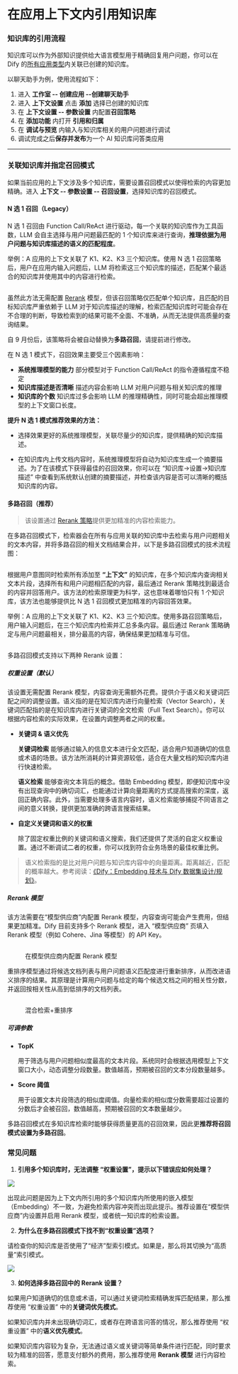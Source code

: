 # 在应用上下文内引用知识库

### 知识库的引用流程

知识库可以作为外部知识提供给大语言模型用于精确回复用户问题，你可以在 Dify 的[所有应用类型](../application\_orchestrate/#application\_type)内关联已创建的知识库。

以聊天助手为例，使用流程如下：

1. 进入 **工作室 -- 创建应用 --创建聊天助手**
2. 进入 **上下文设置** 点击 **添加** 选择已创建的知识库
3. 在 **上下文设置 -- 参数设置** 内配置**召回策略**
4. 在 **添加功能** 内打开 **引用和归属**&#x20;
5. 在 **调试与预览** 内输入与知识库相关的用户问题进行调试
6. 调试完成之后**保存并发布**为一个 AI 知识库问答类应用

***

### 关联知识库并指定召回模式

如果当前应用的上下文涉及多个知识库，需要设置召回模式以使得检索的内容更加精确。进入 **上下文 -- 参数设置 -- 召回设置**，选择知识库的召回模式。

#### N 选 1 召回（Legacy）

N 选 1 召回由 Function Call/ReAct 进行驱动，每一个关联的知识库作为工具函数，LLM 会自主选择与用户问题最匹配的 1 个知识库来进行查询，**推理依据为用户问题与知识库描述的语义的匹配程度**。

举例：A 应用的上下文关联了 K1、K2、K3 三个知识库。使用 N 选 1 召回策略后，用户在应用内输入问题后，LLM 将检索这三个知识库的描述，匹配某个最适合的知识库并使用其中的内容进行检索。

<figure><img src="../../.gitbook/assets/image (190).png" alt=""><figcaption></figcaption></figure>

虽然此方法无需配置 [Rerank](https://docs.dify.ai/v/zh-hans/learn-more/extended-reading/retrieval-augment/rerank) 模型，但该召回策略仅匹配单个知识库，且匹配的目标知识库严重依赖于 LLM 对于知识库描述的理解，检索匹配知识库时可能会存在不合理的判断，导致检索到的结果可能不全面、不准确，从而无法提供高质量的查询结果。

自 9 月份后，该策略将会被自动替换为**多路召回**，请提前进行修改。

在 N 选 1 模式下，召回效果主要受三个因素影响：

* **系统推理模型的能力** 部分模型对于 Function Call/ReAct 的指令遵循程度不稳定
* **知识库描述是否清晰** 描述内容会影响 LLM 对用户问题与相关知识库的推理
* **知识库的个数** 知识库过多会影响 LLM 的推理精确性，同时可能会超出推理模型的上下文窗口长度。

**提升 N 选 1 模式推荐效果的方法：** 

- 选择效果更好的系统推理模型，关联尽量少的知识库，提供精确的知识库描述。

- 在知识库内上传文档内容时，系统推理模型将自动为知识库生成一个摘要描述。为了在该模式下获得最佳的召回效果，你可以在 “知识库->设置->知识库描述” 中查看到系统默认创建的摘要描述，并检查该内容是否可以清晰的概括知识库的内容。

#### 多路召回（推荐）

> 该设置通过 [Rerank 策略](https://docs.dify.ai/v/zh-hans/learn-more/extended-reading/retrieval-augment/rerank)提供更加精准的内容检索能力。

在多路召回模式下，检索器会在所有与应用关联的知识库中去检索与用户问题相关的文本内容，并将多路召回的相关文档结果合并，以下是多路召回模式的技术流程图：

<figure><img src="../../../img/rerank-flow-chart.png" alt=""><figcaption></figcaption></figure>

根据用户意图同时检索所有添加至 **“上下文”** 的知识库，在多个知识库内查询相关文本片段，选择所有和用户问题相匹配的内容，最后通过 Rerank 策略找到最适合的内容并回答用户。该方法的检索原理更为科学，这也意味着哪怕只有 1 个知识库，该方法也能够提供比 N 选 1 召回模式更加精准的内容回答效果。

举例：A 应用的上下文关联了 K1、K2、K3 三个知识库。使用多路召回策略后，用户输入问题后，在三个知识库内检索并汇总多条内容。最后通过 Rerank 策略确定与用户问题最相关，排分最高的内容，确保结果更加精准与可信。

<figure><img src="../../../img/zh-rag-multiple.png" alt=""><figcaption></figcaption></figure>

多路召回模式支持以下两种 Rerank 设置：

##### 权重设置（默认）

该设置无需配置 Rerank 模型，内容查询无需额外花费。提供介于语义和关键词匹配之间的调整设置。语义指的是在知识库内进行向量检索（Vector Search），关键词匹配指的是在知识库内进行关键词的全文检索（Full Text Search）。你可以根据内容检索的实际效果，在设置内调整两者之间的权重。

- **关键词 & 语义优先**
  
  **关键词检索** 能够通过输入的信息文本进行全文匹配，适合用户知道确切的信息或术语的场景。该方法所消耗的计算资源较低，适合在大量文档的知识库内进行快速检索。

  **语义检索** 能够查询文本背后的概念。借助 Embedding 模型，即便知识库中没有出现查询中的确切词汇，也能通过计算向量距离的方式提高搜索的深度，返回正确内容。此外，当需要处理多语言内容时，语义检索能够捕捉不同语言之间的意义转换，提供更加准确的跨语言搜索结果。

- **自定义关键词和语义的权重**

    除了固定权重比例的关键词和语义搜索，我们还提供了灵活的自定义权重设置。通过不断调试二者的权重，你可以找到符合业务场景的最佳权重比例。
    
> 语义检索指的是比对用户问题与知识库内容中的向量距离。距离越近，匹配的概率越大。参考阅读：[《Dify：Embedding 技术与 Dify 数据集设计/规划》](https://mp.weixin.qq.com/s/vmY_CUmETo2IpEBf1nEGLQ)。

##### Rerank 模型

该方法需要在“模型供应商”内配置 Rerank 模型，内容查询可能会产生费用，但结果更加精准。Dify 目前支持多个 Rerank 模型，进入 “模型供应商” 页填入 Rerank 模型（例如 Cohere、Jina 等模型）的 API Key。

<figure><img src="../../../img/zh-rerank-model-api.png" alt=""><figcaption><p>在模型供应商内配置 Rerank 模型</p></figcaption></figure>

重排序模型通过将候选文档列表与用户问题语义匹配度进行重新排序，从而改进语义排序的结果。其原理是计算用户问题与给定的每个候选文档之间的相关性分数，并返回按相关性从高到低排序的文档列表。

<figure><img src="../../.gitbook/assets/image (128).png" alt=""><figcaption><p>混合检索+重排序</p></figcaption></figure>

##### 可调参数

- **TopK**
  
  用于筛选与用户问题相似度最高的文本片段。系统同时会根据选用模型上下文窗口大小，动态调整分段数量。数值越高，预期被召回的文本分段数量越多。

- **Score 阈值**
  
  用于设置文本片段筛选的相似度阈值。向量检索的相似度分数需要超过设置的分数后才会被召回，数值越高，预期被召回的文本数量越少。

多路召回模式在多知识库检索时能够获得质量更高的召回效果，因此更**推荐将召回模式设置为多路召回**。

<!-- ### 多路召回与知识库索引的配置场景

多路召回受[知识库索引方式和检索设置](https://docs.dify.ai/v/zh-hans/guides/knowledge-base/create_knowledge_and_upload_documents#id-5-suo-yin-fang-shi)的影响而存在部分配置差异，你在使用多路召回时可能会遇到以下情况：

![](../../../img/zh-rerank-multiple-embedding.png)

- 所有已关联的知识库索引模式均为经济型

    在该情况下，你可以选择启用 Rerank 模型来增强内容检索的准确性。

    ![](../../../img/zh-multiple-rerank-economical.png)

- 已选择的知识库的索引模式既有经济型也有高质量，或所有知识库均为高质量但使用了不同的 Embedding 模型

    该情况的内容来源格式并不统一，无法按照相同的标准进行排序。为了确保内容检索的准确度，要求配置 Rerank 模型以增强内容检索的准确性。

    ![](../../../img/zh-multiple-rerank-mixed.png)

- 所有知识库均为高质量的索引模式，且使用了相同的 Embedding 模型
  
    1. 所有知识库都使用了向量检索，多路召回将默认使用“权重设置”，并且语义优先。

    2. 所有知识库都使用了全文检索，多路召回将默认使用“权重设置”，并且关键词优先。

    3. 在二者混合的情况下，多路召回将默认使用“权重设置”，配置比例语义:关键词 = 0.7:0.3

    ![](../../../img/zh-multiple-rerank-customize.png) -->

### 常见问题

1. **引用多个知识库时，无法调整 **“权重设置”**，提示以下错误应如何处理？**

![](../../../img/zh-integrate-faq.png)

出现此问题是因为上下文内所引用的多个知识库内所使用的嵌入模型（Embedding）不一致，为避免检索内容冲突而出现此提示。推荐设置在“模型供应商”内设置并启用 Rerank 模型，或者统一知识库的检索设置。

2. **为什么在多路召回模式下找不到“权重设置”选项？**

请检查你的知识库是否使用了“经济”型索引模式。如果是，那么将其切换为“高质量”索引模式。

![](../../../img/zh-knowledgebase-eco.png)

3. **如何选择多路召回中的 Rerank 设置？**

如果用户知道确切的信息或术语，可以通过关键词检索精确发挥匹配结果，那么推荐使用 “权重设置” 中的**关键词优先模式**。

如果知识库内并未出现确切词汇，或者存在跨语言问答的情况，那么推荐使用 “权重设置” 中的**语义优先模式**。

如果知识库内容较为复杂，无法通过语义或关键词等简单条件进行匹配，同时要求较为精准的回答，愿意支付额外的费用，那么推荐使用 **Rerank 模型** 进行内容检索。
